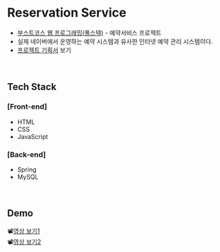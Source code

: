 # Reservation Service
- [부스트코스 웹 프로그래밍(풀스택)](https://www.boostcourse.org/web316/lecture/23922?isDesc=false) - 예약서비스 프로젝트
- 실제 네이버에서 운영하는 예약 시스템과 유사한 인터넷 예약 관리 시스템이다.
- [프로젝트 기획서](https://docs.google.com/presentation/d/1i2IC1yIH5ACFCvCH4EMVv_3Zw2oltRvHK94amyNEKbs/edit#slide=id.p5) 보기
<br><br><br>

## Tech Stack
### [Front-end]
- HTML
- CSS
- JavaScript

### [Back-end]
- Spring
- MySQL
<br><br><br>

## Demo
📽[영상 보기1](https://blog.naver.com/taurusx/222488370751)<br>
📽[영상 보기2](https://blog.naver.com/taurusx/222467007908)<br>
